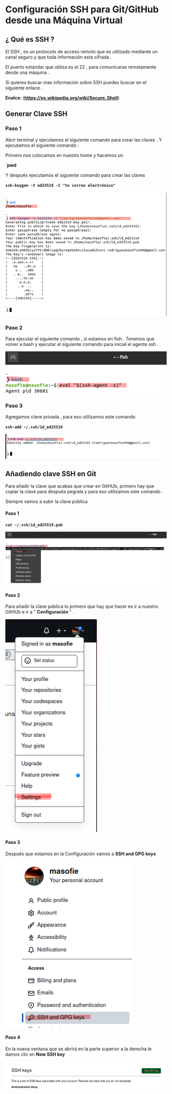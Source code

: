# Configuración SSH para Git/GitHub desde una Máquina Virtual

## ¿ Qué es SSH ?

El SSH , es un protocolo de acceso remoto que es utilizado mediante un canal seguro y que toda información esta cifrada .

El puerto estándar que utiliza es el 22 , para comunicarse remotamente desde una màquina .

Si quieres buscar mas información sobre SSH puedes buscar en el siguiente enlace .

**Enalce:** (**https://es.wikipedia.org/wiki/Secure_Shell**)


## Generar Clave SSH 

### Paso 1 

Abrir terminal y ejecutamos el siguiente comando para crear las claves . Y ejecutamos el siguiente comando :

Primero nos colocamos en nuestro home y hacemos un 

**`pwd** 

Y después ejecutamos el siguiente comando para crear las claves 

**`ssh-keygen -t ed25519 -C "tu correo electrónico"`**

![1.png](./img/1.png)

### Paso 2 

Para ejecutar el siguiente comando , si estamos en fish . Tenemos que volver a bash y ejecutar el siguiente comando para inicial el agente ssh .

![2.png](./img/2.png)

### Paso 3 

Agregamos clave privada , para eso utilizamos este comando 

**`ssh-add ~/.ssh/id_ed25519`**

![3.png](./img/3.png)

## Añadiendo clave SSH en Git 

Para añadir la clave que acabas que crear en GitHUb, primero hay que copiar la clave para después pegrala y para eso utilizamos este comando .

Siempre vamos a subir la clave pública 

#### Paso 1 

**`cat ~/.ssh/id_ed25519.pub`**

![4.png](./img/4.png)

#### Paso 2

Para añadir la clave pública lo primero que hay que hacer es  ir a nuestro GitHUb e ir a " **Configuración** " .

![5.png](./img/5.png)

#### Paso 3

Después que estamos en la Configuración vamos a **SSH and GPG keys** 

![6.png](./img/6.png)

#### Paso 4 

En la nueva ventana que se abrirá en la parte superior a la derecha le damos clic en **New SSH key**

![7.png](./img/7.png)